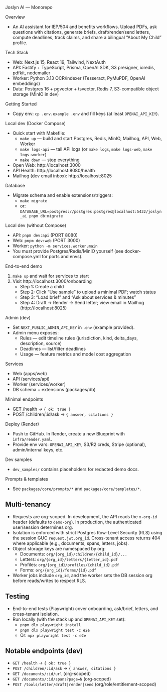 Joslyn AI — Monorepo

Overview

- An AI assistant for IEP/504 and benefits workflows. Upload PDFs, ask questions with citations, generate briefs, draft/render/send letters, compute deadlines, track claims, and share a bilingual “About My Child” profile.

Tech Stack

- Web: Next.js 15, React 19, Tailwind, NextAuth
- API: Fastify + TypeScript, Prisma, OpenAI SDK, S3 presigner, ioredis, pdfkit, nodemailer
- Worker: Python 3.13 OCR/indexer (Tesseract, PyMuPDF, OpenAI embeddings)
- Data: Postgres 16 + pgvector + tsvector, Redis 7, S3-compatible object storage (MinIO in dev)

Getting Started

- Copy env: `cp .env.example .env` and fill keys (at least `OPENAI_API_KEY`).

Local dev (Docker Compose)

- Quick start with Makefile:
  - `make up` — build and start Postgres, Redis, MinIO, Mailhog, API, Web, Worker
  - `make logs-api` — tail API logs (or `make logs`, `make logs-web`, `make logs-worker`)
  - `make down` — stop everything
- Open Web: http://localhost:3000
- API Health: http://localhost:8080/health
- Mailhog (dev email inbox): http://localhost:8025

Database

- Migrate schema and enable extensions/triggers:
  - `make migrate`
  - or: `DATABASE_URL=postgres://postgres:postgres@localhost:5432/joslyn_ai pnpm db:migrate`

Local dev (without Compose)

- API: `pnpm dev:api` (PORT 8080)
- Web: `pnpm dev:web` (PORT 3000)
- Worker: `python -m services.worker.main`
- You must provide Postgres/Redis/MinIO yourself (see docker-compose.yml for ports and envs).

End-to-end demo

1) `make up` and wait for services to start
2) Visit http://localhost:3000/onboarding
   - Step 1: Create a child
   - Step 2: Click “Use sample” to upload a minimal PDF; watch status
   - Step 3: “Load brief” and “Ask about services & minutes”
   - Step 4: Draft → Render → Send letter; view email in Mailhog (http://localhost:8025)

Admin (dev)

- Set `NEXT_PUBLIC_ADMIN_API_KEY` in `.env` (example provided).
- Admin menu exposes:
  - Rules — edit timeline rules (jurisdiction, kind, delta_days, description, source)
  - Deadlines — list/filter deadlines
  - Usage — feature metrics and model cost aggregation

Services

- Web (apps/web)
- API (services/api)
- Worker (services/worker)
- DB schema + extensions (packages/db)

Minimal endpoints

- GET /health → `{ ok: true }`
- POST /children/:id/ask → `{ answer, citations }`

Deploy (Render)

- Push to GitHub. In Render, create a new Blueprint with `infra/render.yaml`.
- Provide env vars: `OPENAI_API_KEY`, S3/R2 creds, Stripe (optional), admin/internal keys, etc.

Dev samples

- `dev_samples/` contains placeholders for redacted demo docs.

Prompts & templates

- See `packages/core/prompts/*` and `packages/core/templates/*`.

## Multi-tenancy

- Requests are org-scoped. In development, the API reads the `x-org-id` header (defaults to `demo-org`). In production, the authenticated user/session determines org.
- Isolation is enforced with strict Postgres Row-Level Security (RLS) using the session GUC `request.jwt.org_id`. Cross-tenant access returns 404 where applicable (e.g., documents, spans, letters, jobs).
- Object storage keys are namespaced by org:
  - Documents: `org/{org_id}/children/{child_id}/...`
  - Letters: `org/{org_id}/letters/{letter_id}.pdf`
  - Profiles: `org/{org_id}/profiles/{child_id}.pdf`
  - Forms: `org/{org_id}/forms/{id}.pdf`
- Worker jobs include `org_id`, and the worker sets the DB session org before reads/writes to respect RLS.

## Testing

- End-to-end tests (Playwright) cover onboarding, ask/brief, letters, and cross-tenant isolation.
- Run locally (with the stack up and `OPENAI_API_KEY` set):
  - `pnpm dlx playwright install`
  - `pnpm dlx playwright test -c e2e`
  - Or: `npx playwright test -c e2e`

## Notable endpoints (dev)

- `GET /health` → `{ ok: true }`
- `POST /children/:id/ask` → `{ answer, citations }`
- `GET /documents/:id/url` (org-scoped)
- `GET /documents/:id/spans?page=N` (org-scoped)
- `POST /tools/letter/draft|render|send` (org/role/entitlement-scoped)

